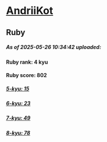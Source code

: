 # [AndriiKot](https://www.codewars.com/users/AndriiKot) 
## Ruby

##### As of 2025-05-26 10:34:42 uploaded:

#### Ruby rank: 4 kyu

#### Ruby score: 802

##### [5-kyu: 15](https://github.com/AndriiKot/Ruby__CodeWars/tree/main/kyu-5)

##### [6-kyu: 23](https://github.com/AndriiKot/Ruby__CodeWars/tree/main/kyu-6)

##### [7-kyu: 49](https://github.com/AndriiKot/Ruby__CodeWars/tree/main/kyu-7)

##### [8-kyu: 78](https://github.com/AndriiKot/Ruby__CodeWars/tree/main/kyu-8)

